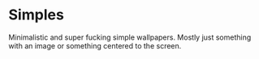 # Simples
Minimalistic and super fucking simple wallpapers. Mostly just something with an image or something centered to the screen.
